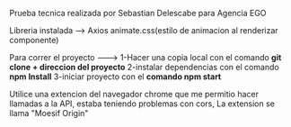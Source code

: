 Prueba tecnica realizada por Sebastian Delescabe para Agencia EGO

Libreria instalada --> Axios animate.css(estilo de animacion al renderizar componente)

Para correr el proyecto ---> 1-Hacer una copia local con el comando <b>git clone + direccion del proyecto</b>
                             2-instalar dependencias con el comando <b>npm Install</b> 
                             3-iniciar proyecto con el <b>comando npm start</b> 

Utilice una extencion del navegador chrome que me permitio hacer llamadas a la API, estaba teniendo problemas con cors, La extension se llama "Moesif Origin"
